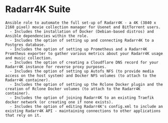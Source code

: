 Radarr4K Suite
=========

    Ansible role to automate the full set-up of Radarr4K - a 4K (3840 x 2160 pixel) movie collection manager for Usenet and BitTorrent users.
      - Includes the installation of Docker (Debian-based distros) and Ansible dependencies within the role.
      - Includes the option of setting up and connecting Radarr4K to a Postgres database.
      - Includes the option of setting up Prometheus and a Radarr4K Promtheus exporter to gather various metrics about your Radarr4K usage and music collection.
      - Includes the option of creating a Cloudflare DNS record for your Radarr4K instance for reverse proxy purposes.
      - Includes the option of setting up Autofs NFS (to provide media access on the host system) and Docker NFS volumes (to attach to the Radarr4K container).
      - Includes the option of setting up the Rclone Docker plugin and the creation of Rclone Docker volumes (to attach to the Radarr4K container).
      - Includes the option of joining Radarr4K to an existing Traefik docker network (or creating one if none exists).
      - Includes the option of editing Radarr4K's config.xml to include an existing Radarr4K API - maintaining connections to other applications that rely on it.